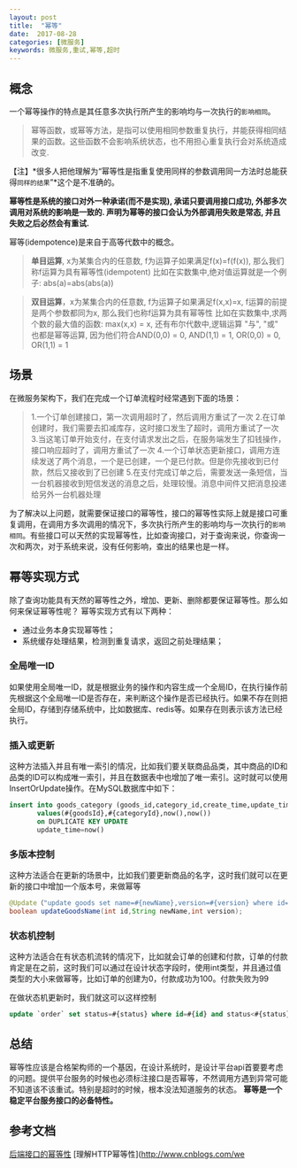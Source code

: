 ```yaml
---
layout: post
title:  "幂等"
date:  2017-08-28
categories: [微服务]
keywords: 微服务,重试,幂等,超时
---
```

## 概念
一个幂等操作的特点是其任意多次执行所产生的影响均与一次执行的`影响相同`。

>幂等函数，或幂等方法，是指可以使用相同参数重复执行，并能获得相同结果的函数。这些函数不会影响系统状态，也不用担心重复执行会对系统造成改变.

【注】*很多人把他理解为“幂等性是指重复使用同样的参数调用同一方法时总能获得`同样的结果`”*这个是不准确的。

**幂等性是系统的接口对外一种承诺(而不是实现), 承诺只要调用接口成功, 外部多次调用对系统的影响是一致的. 声明为幂等的接口会认为外部调用失败是常态, 并且失败之后必然会有重试.**

幂等(idempotence)是来自于高等代数中的概念。

>**单目运算**, x为某集合内的任意数, f为运算子如果满足f(x)=f(f(x)), 那么我们称f运算为具有幂等性(idempotent)
比如在实数集中,绝对值运算就是一个例子: abs(a)=abs(abs(a))


>**双目运算**，x为某集合内的任意数, f为运算子如果满足f(x,x)=x, f运算的前提是两个参数都同为x, 那么我们也称f运算为具有幂等性
比如在实数集中,求两个数的最大值的函数: max(x,x) = x, 还有布尔代数中,逻辑运算 "与", "或" 也都是幂等运算, 因为他们符合AND(0,0) = 0, AND(1,1) = 1, OR(0,0) = 0, OR(1,1) = 1


## 场景
在微服务架构下，我们在完成一个订单流程时经常遇到下面的场景：

>1.一个订单创建接口，第一次调用超时了，然后调用方重试了一次
2.在订单创建时，我们需要去扣减库存，这时接口发生了超时，调用方重试了一次
3.当这笔订单开始支付，在支付请求发出之后，在服务端发生了扣钱操作，接口响应超时了，调用方重试了一次
4.一个订单状态更新接口，调用方连续发送了两个消息，一个是已创建，一个是已付款。但是你先接收到已付款，然后又接收到了已创建
5.在支付完成订单之后，需要发送一条短信，当一台机器接收到短信发送的消息之后，处理较慢。消息中间件又把消息投递给另外一台机器处理

为了解决以上问题，就需要保证接口的幂等性，接口的幂等性实际上就是接口可重复调用，在调用方多次调用的情况下，多次执行所产生的影响均与一次执行的`影响相同`。有些接口可以天然的实现幂等性，比如查询接口，对于查询来说，你查询一次和两次，对于系统来说，没有任何影响，查出的结果也是一样。

## 幂等实现方式
除了查询功能具有天然的幂等性之外，增加、更新、删除都要保证幂等性。那么如何来保证幂等性呢？
幂等实现方式有以下两种：
- 通过业务本身实现幂等性；
- 系统缓存处理结果，检测到重复请求，返回之前处理结果；

### 全局唯一ID

如果使用全局唯一ID，就是根据业务的操作和内容生成一个全局ID，在执行操作前先根据这个全局唯一ID是否存在，来判断这个操作是否已经执行。如果不存在则把全局ID，存储到存储系统中，比如数据库、redis等。如果存在则表示该方法已经执行。


### 插入或更新

这种方法插入并且有唯一索引的情况，比如我们要关联商品品类，其中商品的ID和品类的ID可以构成唯一索引，并且在数据表中也增加了唯一索引。这时就可以使用InsertOrUpdate操作。在MySQL数据库中如下：
```sql
insert into goods_category (goods_id,category_id,create_time,update_time)
       values(#{goodsId},#{categoryId},now(),now())
       on DUPLICATE KEY UPDATE
       update_time=now()
```

### 多版本控制

这种方法适合在更新的场景中，比如我们要更新商品的名字，这时我们就可以在更新的接口中增加一个版本号，来做幂等

```java
@Update（"update goods set name=#{newName},version=#{version} where id=#{id} and version<${version}"）
boolean updateGoodsName(int id,String newName,int version);
```

### 状态机控制

这种方法适合在有状态机流转的情况下，比如就会订单的创建和付款，订单的付款肯定是在之前，这时我们可以通过在设计状态字段时，使用int类型，并且通过值类型的大小来做幂等，比如订单的创建为0，付款成功为100。付款失败为99

在做状态机更新时，我们就这可以这样控制

```sql
update `order` set status=#{status} where id=#{id} and status<#{status}
```

## 总结
幂等性应该是合格架构师的一个基因，在设计系统时，是设计平台api首要要考虑的问题。提供平台服务的时候也必须标注接口是否幂等，不然调用方遇到异常可能不知道该不该重试。特别是超时的时候，根本没法知道服务的状态。
**幂等是一个稳定平台服务接口的必备特性。**

## 参考文档
[ 后端接口的幂等性](http://blog.csdn.net/jks456/article/details/71453053)
[理解HTTP幂等性](http://www.cnblogs.com/we